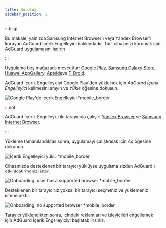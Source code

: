 ```yaml
---
title: Kurulum
sidebar_position: 2
---
```


:::bilgi

Bu makale, yalnızca Samsung Internet Browser'ı veya Yandex Browser'ı koruyan AdGuard İçerik Engelleyici hakkındadır. Tüm cihazınızı korumak için [AdGuard uygulamasını indirin](https://agrd.io/download-kb-adblock)

:::

Uygulama beş mağazada mevcuttur: [Google Play](https://play.google.com/store/apps/details?id=com.adguard.android.contentblocker), [Samsung Galaxy Store](https://galaxystore.samsung.com/detail/com.adguard.android.contentblocker), [Huawei AppGallery](https://appgallery.huawei.com/#/app/C100440597), [Aptoide](https://adguard-content-blocker.en.aptoide.com/)ve [F-Droid](https://f-droid.org/en/packages/com.adguard.android.contentblocker/).

AdGuard İçerik Engelleyiciyi Google Play'den yüklemek için *AdGuard İçerik Engelleyici* kelimesini arayın ve *Yükle* öğesine dokunun.

![Google Play'de İçerik Engelleyici *mobile_border](https://cdn.adtidy.org/content/Kb/ad_blocker/content_blocker/content_blocker_play_market.jpg)

:::not

AdGuard İçerik Engelleyici iki tarayıcıda çalışır: [Yandex Browser](https://browser.yandex.com/) ve [Samsung Internet Browser](https://play.google.com/store/apps/details?id=com.sec.android.app.sbrowser).

:::

Yükleme tamamlandıktan sonra, uygulamayı çalıştırmak için *Aç* öğesine dokunun.

![İçerik Engelleyici yüklü *mobile_border](https://cdn.adtidy.org/content/Kb/ad_blocker/content_blocker/content_blocker_play_market_installed.jpg)

Cihazınızda desteklenen bir tarayıcı yüklüyse uygulama sizden AdGuard'ı etkinleştirmenizi ister.

![Onboarding: user has a supported browser *mobile_border](https://cdn.adtidy.org/content/Kb/ad_blocker/content_blocker/content_blocker_onboarding2.jpg)

Desteklenen bir tarayıcınız yoksa, bir tarayıcı seçmeniz ve yüklemeniz istenecektir.

![Onboarding: no supported browser *mobile_border](https://cdn.adtidy.org/content/Kb/ad_blocker/content_blocker/content_blocker_onboarding3.jpg)

Tarayıcı yüklendikten sonra, içindeki reklamları ve izleyicileri engellemek için AdGuard İçerik Engelleyiciyi başlatabilirsiniz.
